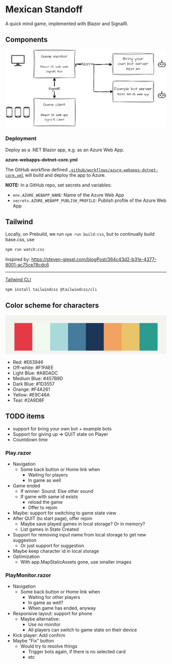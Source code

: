 # Mexican Standoff

A quick mind game, implemented with Blazor and SignalR.

## Components

![image](docs/components.png)


### Deployment

Deploy as a .NET Blazor app, e.g. as an Azure Web App.

**azure-webapps-dotnet-core.yml**

The GitHub workflow defined
[`.github/workflows/azure-webapps-dotnet-core.yml`](.github/workflows/azure-webapps-dotnet-core.yml)
will build and deploy the app to Azure.

**NOTE:** In a GitHub repo, set secrets and variables:
- `env.AZURE_WEBAPP_NAME`: Name of the Azure Web App
- `secrets.AZURE_WEBAPP_PUBLISH_PROFILE`: Publish profile of the Azure Web App

## Tailwind

Locally, on Prebuild, we run `npm run build:css`, but to continually build base.css, use

```sh
npm run watch:css
```
Inspired by:
https://steven-giesel.com/blogPost/364c43d2-b31e-4377-8001-ac75ce78cdc6

---
[Tailwind CLI](https://tailwindcss.com/docs/installation/tailwind-cli)
```sh
npm install tailwindcss @tailwindcss/cli
```

## Color scheme for characters
![image](docs/character-colors.png)
- Red: #E63946
- Off-white: #F1FAEE
- Light Blue: #A8DADC
- Medium Blue: #457B9D
- Dark Blue: #1D3557
- Orange: #F4A261
- Yellow: #E9C46A
- Teal: #2A9D8F

## TODO items

- support for bring your own bot + example bots
- Support for giving up => QUIT state on Player
- Countdown time

### Play.razor

- Navigation
	- Some back button or Home link when
		- Waiting for players
		- In game as well
- Game ended
	- If winner:  Sound. Else other sound
	- If game with same id exists
		- reload the game
		- Offer to rejoin
- Maybe: support for switching to game state view
- After QUIT (to start page), offer rejoin
	- Maybe save played games in local storage? Or in memory?
	- List games in State Created
- Support for removing input name from local storage to get new suggestion
	- Or just support for suggestion
- Maybe keep character id in local storage
- Optimization
	- With app.MapStaticAssets gone, use smaller images

### PlayMonitor.razor

- Navigation
	- Some back button or Home link when
		- Waiting for other players
		- In game as well?
		- When game has ended, anyway
- Responsive layout: support for phone
	- Maybe alternative:
		- Use no monitor
		- All players can switch to game state on their device
- Kick player: Add confirm
- Maybe "Fix" button
	- Would try to resolve things
		- Trigger bots again, if there is no selected card
		- etc